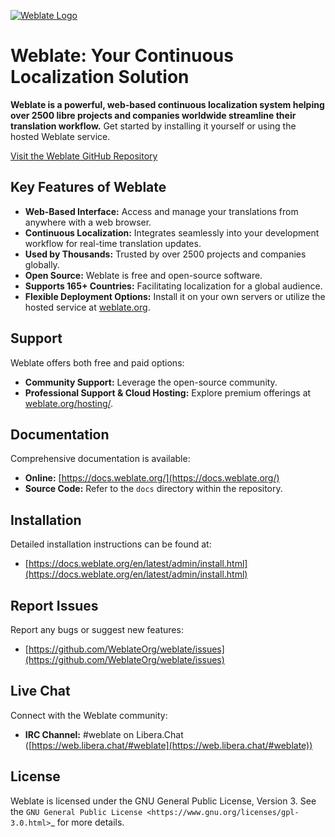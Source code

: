 [![Weblate Logo](https://s.weblate.org/cdn/Logo-Darktext-borders.png)](https://weblate.org/)

# Weblate: Your Continuous Localization Solution

**Weblate is a powerful, web-based continuous localization system helping over 2500 libre projects and companies worldwide streamline their translation workflow.**  Get started by installing it yourself or using the hosted Weblate service.

[Visit the Weblate GitHub Repository](https://github.com/WeblateOrg/weblate)

## Key Features of Weblate

*   **Web-Based Interface:**  Access and manage your translations from anywhere with a web browser.
*   **Continuous Localization:**  Integrates seamlessly into your development workflow for real-time translation updates.
*   **Used by Thousands:** Trusted by over 2500 projects and companies globally.
*   **Open Source:**  Weblate is free and open-source software.
*   **Supports 165+ Countries:** Facilitating localization for a global audience.
*   **Flexible Deployment Options:**  Install it on your own servers or utilize the hosted service at [weblate.org](https://weblate.org/).

## Support

Weblate offers both free and paid options:

*   **Community Support:** Leverage the open-source community.
*   **Professional Support & Cloud Hosting:** Explore premium offerings at [weblate.org/hosting/](https://weblate.org/hosting/).

## Documentation

Comprehensive documentation is available:

*   **Online:**  [https://docs.weblate.org/](https://docs.weblate.org/)
*   **Source Code:**  Refer to the `docs` directory within the repository.

## Installation

Detailed installation instructions can be found at:

*   [https://docs.weblate.org/en/latest/admin/install.html](https://docs.weblate.org/en/latest/admin/install.html)

## Report Issues

Report any bugs or suggest new features:

*   [https://github.com/WeblateOrg/weblate/issues](https://github.com/WeblateOrg/weblate/issues)

## Live Chat

Connect with the Weblate community:

*   **IRC Channel:**  \#weblate on Libera.Chat ([https://web.libera.chat/#weblate](https://web.libera.chat/#weblate))

## License

Weblate is licensed under the GNU General Public License, Version 3.  See the `GNU General Public License <https://www.gnu.org/licenses/gpl-3.0.html>`_ for more details.
